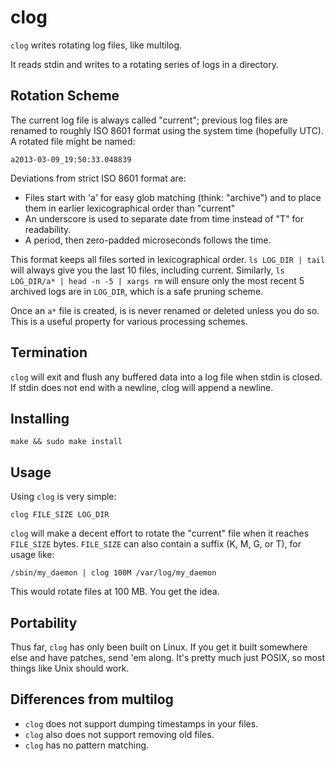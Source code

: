 clog
====

`clog` writes rotating log files, like multilog.

It reads stdin and writes to a rotating series of logs in a
directory.

Rotation Scheme
---------------

The current log file is always called "current"; previous log
files are renamed to roughly ISO 8601 format using the system
time (hopefully UTC).  A rotated file might be named:

    a2013-03-09_19:50:33.048839

Deviations from strict ISO 8601 format are:

 * Files start with 'a' for easy glob matching (think: "archive")
   and to place them in earlier lexicographical order than
   "current"
 * An underscore is used to separate date from time
   instead of "T" for readability.
 * A period, then zero-padded microseconds follows the time.

This format keeps all files sorted in lexicographical order.
`ls LOG_DIR | tail` will always give you the last 10 files,
including current.  Similarly, `ls LOG_DIR/a* | head -n -5 | xargs rm`
will ensure only the most recent 5 archived logs are in `LOG_DIR`,
which is a safe pruning scheme.

Once an `a*` file is created, is is never renamed or deleted
unless you do so.  This is a useful property for various
processing schemes.

Termination
-----------

`clog` will exit and flush any buffered data into a log file
when stdin is closed.  If stdin does not end with a newline, 
clog will append a newline.

Installing
----------

    make && sudo make install

Usage
-----

Using `clog` is very simple:

    clog FILE_SIZE LOG_DIR

`clog` will make a decent effort to rotate the "current" file
when it reaches `FILE_SIZE` bytes.  `FILE_SIZE` can also contain
a suffix (K, M, G, or T), for usage like:

    /sbin/my_daemon | clog 100M /var/log/my_daemon

This would rotate files at 100 MB.  You get the idea.

Portability
-----------

Thus far, `clog` has only been built on Linux.  If you get it built
somewhere else and have patches, send 'em along.  It's pretty much
just POSIX, so most things like Unix should work.

Differences from multilog
-------------------------

 * `clog` does not support dumping timestamps in your files.
 * `clog` also does not support removing old files.
 * `clog` has no pattern matching.
